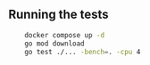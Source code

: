 ## Running the tests
```bash
    docker compose up -d
    go mod download
    go test ./... -bench=. -cpu 4
```